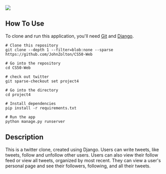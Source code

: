 ![](2023-01-01-13-24-19.gif)

## How To Use
To clone and run this application, you'll need [Git](https://git-scm.com/) and [Django](https://www.djangoproject.com/). 
```
# Clone this repository
git clone --depth 1 --filter=blob:none --sparse https://github.com/JohnZolton/CS50-Web

# Go into the repository
cd CS50-Web

# check out twitter
git sparse-checkout set project4

# Go into the directory
cd project4

# Install dependencies
pip install -r requirements.txt

# Run the app
python manage.py runserver
```

## Description
This is a twitter clone, created using Django. Users can write tweets, like tweets, follow and unfollow other users. Users can also view their follow feed or view all tweets, organized by most recent. They can view a user's personal page and see their followers, following, and all their tweets.
